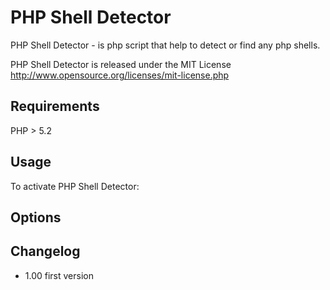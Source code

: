 PHP Shell Detector
==================
PHP Shell Detector - is php script that help to detect or find any php shells.

PHP Shell Detector is released under the MIT License <http://www.opensource.org/licenses/mit-license.php>


Requirements
------------
PHP > 5.2

Usage
-----
To activate PHP Shell Detector:

    

Options
-------



Changelog
---------
  
 - 1.00 first version